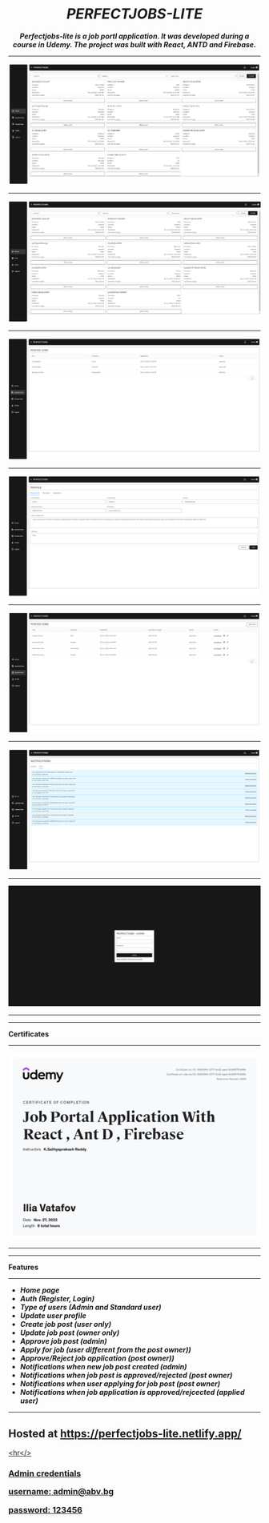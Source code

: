 <h1 align="center"><i>PERFECTJOBS-LITE</i></h1>

**_<p align="center">Perfectjobs-lite is a job portl application. It was developed during a course in Udemy. The project was built with React, ANTD and Firebase.</p>_**

<hr />

<p align="center">
  <a href="https://perfectjobs-lite.netlify.app/">
    <img src="./imgs/home.png" />
    <hr />
    <img src="./imgs/admin-view.png" />
    <hr />
    <img src="./imgs/applied-jobs.png" />
    <hr />
    <img src="./imgs/user-profile.png" />
    <hr />
    <img src="./imgs/posted-jobs.png" />
    <hr />
    <img src="./imgs/notifications.png" />
    <hr />
    <img src="./imgs/login.png" />
    <hr />
  </a>
<p>
    <hr />
  
  __Certificates__
  
   <hr />
   <p align="center">
  <a href="https://udemy-certificate.s3.amazonaws.com/image/UC-5b6094fc-2177-4cd2-aaeb-6c996791d48e.jpg?v=1669569109000">
    <img src="./imgs/certificate.png" />
    <hr />
  </a>
<p>
  <hr />
  
  __Features__
  
   <hr />

  - <i><b>Home page</b></i>
  - <i><b>Auth (Register, Login)</b></i>
  - <i><b>Type of users (Admin and Standard user)</b></i>
  - <i><b>Update user profile</b></i>
  - <i><b>Create job post (user only)</b></i>
  - <i><b>Update job post (owner only)</b></i>
  - <i><b>Approve job post (admin)</b></i>
  - <i><b>Apply for job (user different from the post owner))</b></i>
  - <i><b>Approve/Reject job application (post owner))</b></i>
  - <i><b>Notifications when new job post created (admin)</b></i>
  - <i><b>Notifications when job post is approved/rejected (post owner)</b></i>
  - <i><b>Notifications when user applying for job post (post owner)</b></i>
  - <i><b>Notifications when job application is approved/rejcected (applied user)</b></i>

  <hr />

<h2>Hosted at <a href="https://perfectjobs-lite.netlify.app/" />https://perfectjobs-lite.netlify.app/</h2>

<hr</>

<h3>Admin credentials</>
<p>username: admin@abv.bg</p>
<p>password: 123456</p>
